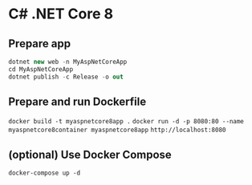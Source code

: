 # C# .NET Core 8

## Prepare app

```csharp
dotnet new web -n MyAspNetCoreApp
cd MyAspNetCoreApp
dotnet publish -c Release -o out
```

## Prepare and run Dockerfile

`docker build -t myaspnetcore8app .`
`docker run -d -p 8080:80 --name myaspnetcore8container myaspnetcore8app`
`http://localhost:8080`

## (optional) Use Docker Compose

`docker-compose up -d`
